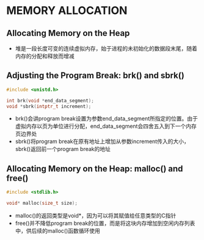 # MEMORY ALLOCATION

## Allocating Memory on the Heap
- 堆是一段长度可变的连续虚拟内存，始于进程的未初始化的数据段末尾，随着内存的分配和释放而增减

## Adjusting the Program Break: brk() and sbrk()
```c
#include <unistd.h>

int brk(void *end_data_segment);
void *sbrk(intptr_t increment);
```
- brk()会讲program break设置为参数end_data_segment所指定的位置。由于虚拟内存以页为单位进行分配，end_data_segment会四舍五入到下一个内存页边界处
- sbrk()将program break在原有地址上增加从参数increment传入的大小，sbrk()返回前一个program break的地址

## Allocating Memory on the Heap: malloc() and free()
```c
#include <stdlib.h>

void* malloc(size_t size);
```
- malloc()的返回类型是void*，因为可以将其赋值给任意类型的C指针
- free()并不降低program break的位置，而是将这块内存增加到空闲内存列表中，供后续的malloc()函数循环使用